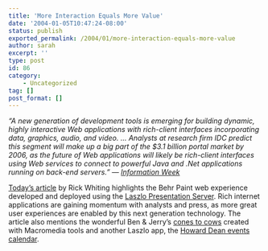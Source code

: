 ```yaml
---
title: 'More Interaction Equals More Value'
date: '2004-01-05T10:47:24-08:00'
status: publish
exported_permalink: /2004/01/more-interaction-equals-more-value
author: sarah
excerpt: ''
type: post
id: 86
category:
    - Uncategorized
tag: []
post_format: []
---
```

*“A new generation of development tools is emerging for building dynamic, highly interactive Web applications with rich-client interfaces incorporating data, graphics, audio, and video. … Analysts at research firm IDC predict this segment will make up a big part of the $3.1 billion portal market by 2006, as the future of Web applications will likely be rich-client interfaces using Web services to connect to powerful Java and .Net applications running on back-end servers.” — [Information Week](http://www.informationweek.com/story/showArticle.jhtml?articleID=17100347)*

[Today’s article](http://www.informationweek.com/story/showArticle.jhtml?articleID=17100347) by Rick Whiting highlights the Behr Paint web experience developed and deployed using the [Laszlo Presentation Server](http://www.laszlosystems.com/). Rich internet applications are gaining momentum with analysts and press, as more great user experiences are enabled by this next generation technology. The article also mentions the wonderful Ben &amp; Jerry’s [cones to cows](http://www.benjerry.com/fun_stuff/cow_to_cone/) created with Macromedia tools and another Laszlo app, the [Howard Dean events calendar](http://cal.deanforamerica.com:8080/lps-1.0.2/calendar/index.html).